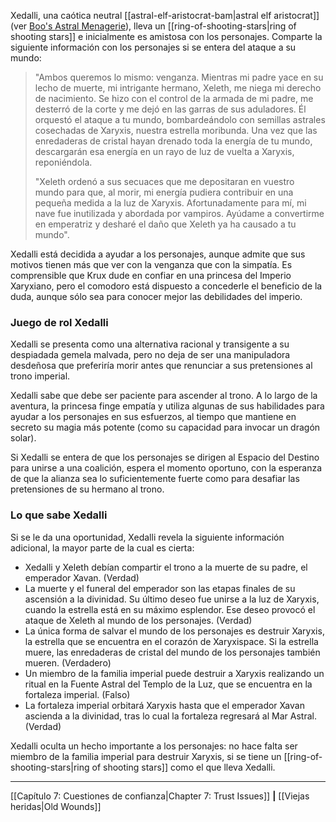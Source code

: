 Xedalli, una caótica neutral [[astral-elf-aristocrat-bam|astral elf aristocrat]] (ver [Boo's Astral Menagerie](https://5etools-mirror-1.github.io/book.html#BAM)), lleva un [[ring-of-shooting-stars|ring of shooting stars]] e inicialmente es amistosa con los personajes. Comparte la siguiente información con los personajes si se entera del ataque a su mundo:  

> "Ambos queremos lo mismo: venganza. Mientras mi padre yace en su lecho de muerte, mi intrigante hermano, Xeleth, me niega mi derecho de nacimiento. Se hizo con el control de la armada de mi padre, me desterró de la corte y me dejó en las garras de sus aduladores. Él orquestó el ataque a tu mundo, bombardeándolo con semillas astrales cosechadas de Xaryxis, nuestra estrella moribunda. Una vez que las enredaderas de cristal hayan drenado toda la energía de tu mundo, descargarán esa energía en un rayo de luz de vuelta a Xaryxis, reponiéndola.
> 
> "Xeleth ordenó a sus secuaces que me depositaran en vuestro mundo para que, al morir, mi energía pudiera contribuir en una pequeña medida a la luz de Xaryxis. Afortunadamente para mí, mi nave fue inutilizada y abordada por vampiros. Ayúdame a convertirme en emperatriz y desharé el daño que Xeleth ya ha causado a tu mundo".

Xedalli está decidida a ayudar a los personajes, aunque admite que sus motivos tienen más que ver con la venganza que con la simpatía. Es comprensible que Krux dude en confiar en una princesa del Imperio Xaryxiano, pero el comodoro está dispuesto a concederle el beneficio de la duda, aunque sólo sea para conocer mejor las debilidades del imperio.

### Juego de rol Xedalli

Xedalli se presenta como una alternativa racional y transigente a su despiadada gemela malvada, pero no deja de ser una manipuladora desdeñosa que preferiría morir antes que renunciar a sus pretensiones al trono imperial.

Xedalli sabe que debe ser paciente para ascender al trono. A lo largo de la aventura, la princesa finge empatía y utiliza algunas de sus habilidades para ayudar a los personajes en sus esfuerzos, al tiempo que mantiene en secreto su magia más potente (como su capacidad para invocar un dragón solar).

Si Xedalli se entera de que los personajes se dirigen al Espacio del Destino para unirse a una coalición, espera el momento oportuno, con la esperanza de que la alianza sea lo suficientemente fuerte como para desafiar las pretensiones de su hermano al trono.

### Lo que sabe Xedalli

Si se le da una oportunidad, Xedalli revela la siguiente información adicional, la mayor parte de la cual es cierta:

  * Xedalli y Xeleth debían compartir el trono a la muerte de su padre, el emperador Xavan. (Verdad)
  * La muerte y el funeral del emperador son las etapas finales de su ascensión a la divinidad. Su último deseo fue unirse a la luz de Xaryxis, cuando la estrella está en su máximo esplendor. Ese deseo provocó el ataque de Xeleth al mundo de los personajes. (Verdad)
  * La única forma de salvar el mundo de los personajes es destruir Xaryxis, la estrella que se encuentra en el corazón de Xaryxispace. Si la estrella muere, las enredaderas de cristal del mundo de los personajes también mueren. (Verdadero)
  * Un miembro de la familia imperial puede destruir a Xaryxis realizando un ritual en la Fuente Astral del Templo de la Luz, que se encuentra en la fortaleza imperial. (Falso)
  * La fortaleza imperial orbitará Xaryxis hasta que el emperador Xavan ascienda a la divinidad, tras lo cual la fortaleza regresará al Mar Astral. (Verdad)

Xedalli oculta un hecho importante a los personajes: no hace falta ser miembro de la familia imperial para destruir Xaryxis, si se tiene un [[ring-of-shooting-stars|ring of shooting stars]] como el que lleva Xedalli.

* * *

[[Capítulo 7: Cuestiones de confianza|Chapter 7: Trust Issues]] **|** [[Viejas heridas|Old Wounds]] 
